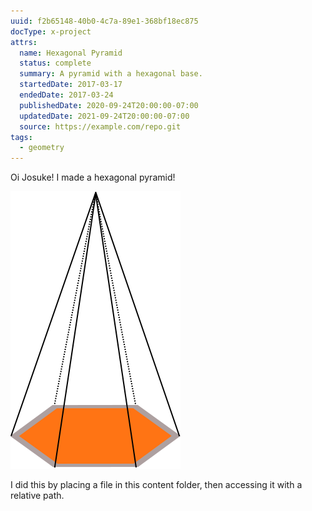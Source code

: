 ```yaml
---
uuid: f2b65148-40b0-4c7a-89e1-368bf18ec875
docType: x-project
attrs:
  name: Hexagonal Pyramid
  status: complete
  summary: A pyramid with a hexagonal base.
  startedDate: 2017-03-17
  endedDate: 2017-03-24
  publishedDate: 2020-09-24T20:00:00-07:00
  updatedDate: 2021-09-24T20:00:00-07:00
  source: https://example.com/repo.git
tags:
  - geometry
---
```


Oi Josuke! I made a hexagonal pyramid!

![za pyramido](../2021/hex-pyramid.svg)

I did this by placing a file in this content folder, then accessing it with a relative path. 